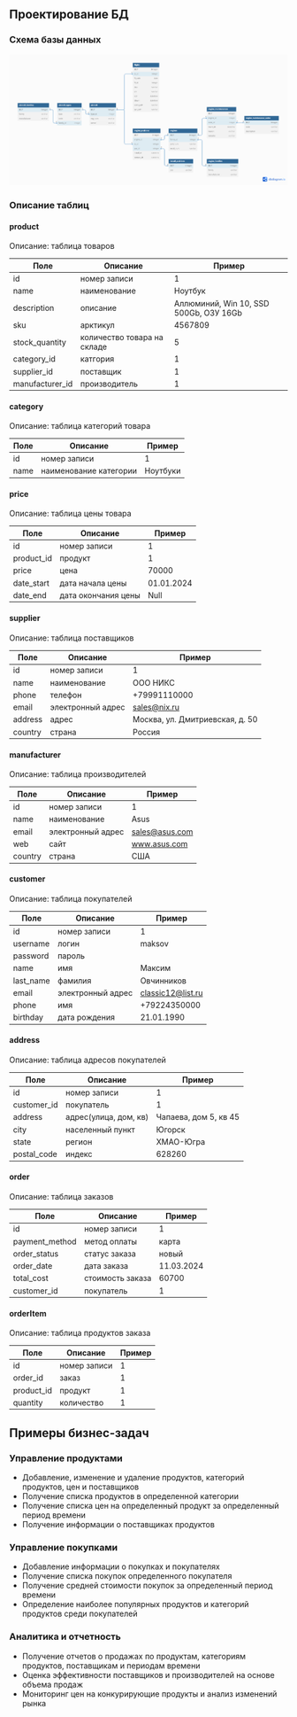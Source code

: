 ## Проектирование БД

### Схема базы данных
![Схема базы данных](images/db.png)

### Описание таблиц

#### product
Описание: таблица товаров

| Поле             | Описание                     | Пример                                 |
|------------------|------------------------------|----------------------------------------|
| id               | номер записи                 | 1                                      |
| name             | наименование                 | Ноутбук                                |
| description      | описание                     | Аллюминий, Win 10, SSD 500Gb, ОЗУ 16Gb |
| sku			   | арктикул					  | 4567809                                |
| stock_quantity   | количество товара на складе  | 5                                      |
| category_id      | катгория                     | 1                                      |
| supplier_id      | поставщик                    | 1                                      |
| manufacturer_id  | производитель                | 1                                      | 

#### category
Описание: таблица категорий товара

| Поле      | Описание                    | Пример  |
|-----------|-----------------------------|---------|
| id        | номер записи                | 1       |
| name      | наименование категории      | Ноутбуки|


#### price
Описание: таблица цены товара

| Поле       | Описание                     | Пример     |
|------------|------------------------------|------------|
| id         | номер записи                 | 1          |
| product_id | продукт                      | 1          |
| price      | цена                         | 70000      |
| date_start | дата начала цены             | 01.01.2024 |
| date_end   | дата окончания цены          | Null       |

#### supplier
Описание: таблица поставщиков

| Поле      | Описание          | Пример                          |
|-----------|-----------------  |---------------------------------|
| id        | номер записи      | 1                               |
| name      | наименование      | ООО НИКС                        |
| phone     | телефон           | +79991110000                    |
| email     | электронный адрес | sales@nix.ru                    |
| address   | адрес             | Москва, ул. Дмитриевская, д. 50 |
| country   | страна            | Россия                          |

#### manufacturer
Описание: таблица производителей

| Поле      | Описание          | Пример         |
|-----------|-------------------|----------------|
| id        | номер записи      | 1              |
| name      | наименование      | Asus           |
| email     | электронный адрес | sales@asus.com |
| web       | сайт              | www.asus.com   |
| country   | страна            | США            |

#### customer
Описание: таблица покупателей

| Поле       | Описание            | Пример             |
|------------|---------------------|--------------------|
| id         | номер записи        | 1                  |
| username   | логин               | maksov             | 
| password   | пароль              |                    |
| name       | имя                 | Максим             |
| last_name  | фамилия             | Овчинников         |
| email      | электронный адрес   | classic12@list.ru  |
| phone      | имя                 | +79224350000       |
| birthday   | дата рождения       | 21.01.1990         |

#### address
Описание: таблица адресов покупателей

| Поле        | Описание                                 | Пример                |
|-------------|------------------------------------------|-----------------------|
| id          | номер записи                             | 1                     |
| customer_id | покупатель                               | 1                     |
| address     | адрес(улица, дом, кв)                    | Чапаева, дом 5, кв 45 |
| city        | населенный пункт                         | Югорск                |
| state       | регион                                   | ХМАО-Югра             |
| postal_code | индекс                                   | 628260                |

#### order
Описание: таблица заказов

| Поле           | Описание                                 | Пример      |
|----------------|------------------------------------------|-------------|
| id             | номер записи                             | 1           |
| payment_method | метод оплаты                             | карта       |
| order_status   | статус заказа                            | новый       |
| order_date     | дата заказа                              | 11.03.2024  |
| total_cost     | стоимость заказа                         | 60700       |
| customer_id    | покупатель                               | 1           |

#### orderItem
Описание: таблица продуктов заказа

| Поле           | Описание                                 | Пример              |
|----------------|------------------------------------------|---------------------|
| id             | номер записи                             | 1                   |
| order_id       | заказ                                    | 1                   |
| product_id     | продукт                                  | 1                   |
| quantity       | количество                               | 1                   |


## Примеры бизнес-задач

### Управление продуктами

- Добавление, изменение и удаление продуктов, категорий продуктов, цен и поставщиков
- Получение списка продуктов в определенной категории
- Получение списка цен на определенный продукт за определенный период времени
- Получение информации о поставщиках продуктов

### Управление покупками

- Добавление информации о покупках и покупателях
- Получение списка покупок определенного покупателя
- Получение средней стоимости покупок за определенный период времени
- Определение наиболее популярных продуктов и категорий продуктов среди покупателей

### Аналитика и отчетность

- Получение отчетов о продажах по продуктам, категориям продуктов, поставщикам и периодам времени
- Оценка эффективности поставщиков и производителей на основе объема продаж
- Мониторинг цен на конкурирующие продукты и анализ изменений рынка


